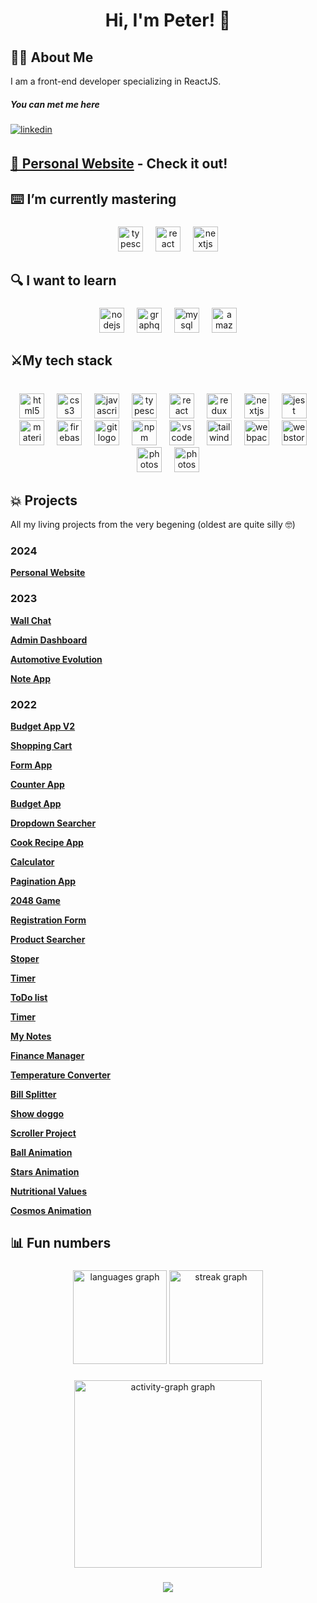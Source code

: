 
 <h1 align="center">Hi, I'm Peter! 👋</h1>


## 👨‍🚀 About Me
I am a front-end developer specializing in ReactJS.

<h5>You can met me here</h5> <a href="https://www.linkedin.com/in/piotr-matlak/" target="_blank">
<img src=https://img.shields.io/badge/linkedin-%231E77B5.svg?&style=for-the-badge&logo=linkedin&logoColor=white alt=linkedin style="margin-bottom: 5px;" />
</a> 

## [**🚀 Personal Website**](https://github.com/p6te/Chat-app) - Check it out!

<h2 align="left">⌨️ I’m currently mastering</h2>

###

<div align="center">
  <img src="https://cdn.jsdelivr.net/gh/devicons/devicon/icons/typescript/typescript-original.svg" height="40" alt="typescript logo"  />
  <img width="12" />
  <img src="https://cdn.jsdelivr.net/gh/devicons/devicon/icons/react/react-original.svg" height="40" alt="react logo"  />
  <img width="12" />
  <img src="https://cdn.jsdelivr.net/gh/devicons/devicon/icons/nextjs/nextjs-original.svg" height="40" alt="nextjs logo"  />
</div>

###

<h2 align="left">🔍 I want to learn</h2>

###

<div align="center">
  <img src="https://cdn.jsdelivr.net/gh/devicons/devicon/icons/nodejs/nodejs-original.svg" height="40" alt="nodejs logo"  />
  <img width="12" />
  <img src="https://cdn.jsdelivr.net/gh/devicons/devicon/icons/graphql/graphql-plain.svg" height="40" alt="graphql logo"  />
  <img width="12" />
  <img src="https://cdn.jsdelivr.net/gh/devicons/devicon/icons/mysql/mysql-original.svg" height="40" alt="mysql logo"  />
  <img width="12" />
  <img src="https://cdn.jsdelivr.net/gh/devicons/devicon/icons/amazonwebservices/amazonwebservices-original.svg" height="40" alt="amazonwebservices logo"  />
</div>

###

<h2 align="left">⚔️My tech stack</h2>

###

<br clear="both">

<div align="center">
  <img src="https://cdn.jsdelivr.net/gh/devicons/devicon/icons/html5/html5-original.svg" height="40" alt="html5 logo"  />
  <img width="12" />
  <img src="https://cdn.jsdelivr.net/gh/devicons/devicon/icons/css3/css3-original.svg" height="40" alt="css3 logo"  />
  <img width="12" />
  <img src="https://cdn.jsdelivr.net/gh/devicons/devicon/icons/javascript/javascript-original.svg" height="40" alt="javascript logo"  />
  <img width="12" />
  <img src="https://cdn.jsdelivr.net/gh/devicons/devicon/icons/typescript/typescript-original.svg" height="40" alt="typescript logo"  />
  <img width="12" />
  <img src="https://cdn.jsdelivr.net/gh/devicons/devicon/icons/react/react-original.svg" height="40" alt="react logo"  />
  <img width="12" />
  <img src="https://cdn.jsdelivr.net/gh/devicons/devicon/icons/redux/redux-original.svg" height="40" alt="redux logo"  />
  <img width="12" />
  <img src="https://cdn.jsdelivr.net/gh/devicons/devicon/icons/nextjs/nextjs-original.svg" height="40" alt="nextjs logo"  />
  <img width="12" />
  <img src="https://cdn.jsdelivr.net/gh/devicons/devicon/icons/jest/jest-plain.svg" height="40" alt="jest logo"  />
  <img width="12" />
  <img src="https://cdn.jsdelivr.net/gh/devicons/devicon/icons/materialui/materialui-original.svg" height="40" alt="materialui logo"  />
  <img width="12" />
  <img src="https://cdn.jsdelivr.net/gh/devicons/devicon/icons/firebase/firebase-plain.svg" height="40" alt="firebase logo"  />
  <img width="12" />
  <img src="https://cdn.jsdelivr.net/gh/devicons/devicon/icons/git/git-original.svg" height="40" alt="git logo"  />
  <img width="12" />
  <img src="https://cdn.jsdelivr.net/gh/devicons/devicon/icons/npm/npm-original-wordmark.svg" height="40" alt="npm logo"  />
  <img width="12" />

  <img src="https://cdn.jsdelivr.net/gh/devicons/devicon/icons/vscode/vscode-original.svg" height="40" alt="vscode logo"  />
  <img width="12" />
  <img src="https://profilinator.rishav.dev/skills-assets/tailwindcss.svg" height="40" alt="tailwindcss logo"  />
  <img width="12" />
  <img src="https://cdn.jsdelivr.net/gh/devicons/devicon/icons/webpack/webpack-original.svg" height="40" alt="webpack logo"  />
  <img width="12" />
  <img src="https://cdn.jsdelivr.net/gh/devicons/devicon/icons/webstorm/webstorm-original.svg" height="40" alt="webstorm logo"  />
    <img width="12" />
  <img src="https://profilinator.rishav.dev/skills-assets/figma-icon.svg" height="40" alt="photoshop logo"  />
  <img width="12" />
  <img src="https://cdn.jsdelivr.net/gh/devicons/devicon/icons/photoshop/photoshop-plain.svg" height="40" alt="photoshop logo"  />

</div>

###

<h2 align="left">💥 Projects</h2>
<p>All my living projects from the very begening (oldest are quite silly 🤓)</p>

### 2024
[**Personal Website**](https://github.com/p6te/portfolio-website)

### 2023
[**Wall Chat**](https://github.com/p6te/Chat-app)

[**Admin Dashboard**](https://github.com/p6te/admin-dashboard)

[**Automotive Evolution**](https://github.com/p6te/Automotive-Evolution)

[**Note App**](https://github.com/p6te/Note-app/)

### 2022

[**Budget App V2**](https://github.com/p6te/budget-app)

[**Shopping Cart**](https://github.com/p6te/shopping-cart)

[**Form App**](https://github.com/p6te/form-app-tests)

[**Counter App**](https://github.com/p6te/counter-app-practice-testing)

[**Budget App**](https://github.com/p6te/Budget-app-redux)

[**Dropdown Searcher**](https://github.com/p6te/dropdown-list)

[**Cook Recipe App**](https://github.com/p6te/cook-recipe-app)

[**Calculator**](https://github.com/p6te/calculator-react-app)

[**Pagination App**](https://github.com/p6te/pagination-app)

[**2048 Game**](https://github.com/p6te/2048---game)

[**Registration Form**](https://github.com/p6te/Registration-Form)

[**Product Searcher**](https://github.com/p6te/Product-searcher)

[**Stoper**](https://github.com/p6te/stoper)

[**Timer**](https://github.com/p6te/Timer)

[**ToDo list**](https://github.com/p6te/to-do-list-)

[**Timer**](https://github.com/p6te/Timer)

[**My Notes**](https://github.com/p6te/myNotes-app)

[**Finance Manager**](https://github.com/p6te/finance-manager)

[**Temperature Converter**](https://github.com/p6te/Temperature-converter)

[**Bill Splitter**](https://github.com/p6te/bill-splitter)

[**Show doggo**](https://github.com/p6te/show-doggo)

[**Scroller Project**](https://github.com/p6te/projekt-scroller)

[**Ball Animation**](https://github.com/p6te/ball-throw-animation)

[**Stars Animation**](https://github.com/p6te/stars-animation)

[**Nutritional Values**](https://github.com/p6te/responsive-nutritional-values)

[**Cosmos Animation**](https://github.com/p6te/Cosmos-animation)

###

<h2 align="left">📊 Fun numbers</h2>

###

<div align="center">
  <img src="https://github-readme-stats.vercel.app/api/top-langs?username=p6te&locale=en&hide_title=false&layout=compact&card_width=320&langs_count=5&theme=dracula&hide_border=false&order=2" height="150" alt="languages graph"  />
  <img src="https://streak-stats.demolab.com?user=p6te&locale=en&mode=daily&theme=dracula&hide_border=false&border_radius=5&order=3" height="150" alt="streak graph"  />
</div>

###

<div align="center">
  <img src="https://github-readme-activity-graph.vercel.app/graph?username=p6te&radius=16&theme=react&area=true&order=5" height="300" alt="activity-graph graph"  />
</div>

###

<div align="center">
  <img src="https://profile-counter.glitch.me/p6te/count.svg?"  />
</div>

</div>  




